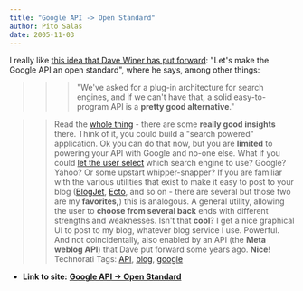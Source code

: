 ```yaml
---
title: "Google API -> Open Standard"
author: Pito Salas
date: 2005-11-03
---
```


I really like [this idea that Dave Winer has put
forward](<http://www.clonethegoogleapi.com/>): "Let's make the Google API an
open standard", where he says, among other things:

>>

>>> "We've asked for a plug-in architecture for search engines, and if we
can't have that, a solid easy-to-program API is a **pretty good
alternative**."

>>

>> Read the [whole thing](<http://www.clonethegoogleapi.com/>) - there are
some **really good insights** there. Think of it, you could build a "search
powered" application. Ok you can do that now, but you are **limited** to
powering your API with Google and no-one else.  What if you could [let the
user select](<http://ecto.kung-foo.tv/>) which search engine to use? Google?
Yahoo? Or some upstart whipper-snapper?  If you are familiar with the various
utilities that exist to make it easy to post to your blog
([BlogJet](<http://blogjet.com/>), [Ecto](<http://ecto.kung-foo.tv/>), and so
on - there are several but those two are my **favorites,**) this is analogous.
A general utility, allowing the user to **choose from several back** ends with
different strengths and weaknesses.  Isn't that **cool**? I get a nice
graphical UI to post to my blog, whatever blog service I use. Powerful. And
not coincidentally, also enabled by an API (the **Meta weblog API**) that Dave
put forward some years ago. **Nice**! Technorati Tags:
[API](<http://www.technorati.com/tag/API>),
[blog](<http://www.technorati.com/tag/blog>),
[google](<http://www.technorati.com/tag/google>)


* **Link to site:** **[Google API -> Open Standard](None)**
